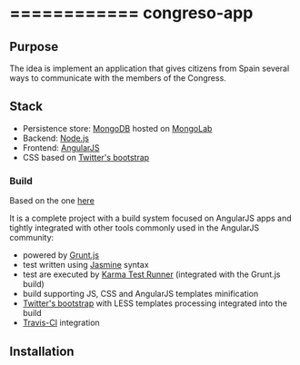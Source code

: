 ============
congreso-app
============

## Purpose

The idea is implement an application that gives citizens from Spain several ways to communicate with the members of the Congress.

## Stack

* Persistence store: [MongoDB](http://www.mongodb.org/) hosted on [MongoLab](https://mongolab.com/)
* Backend: [Node.js](http://nodejs.org/)
* Frontend: [AngularJS](http://www.angularjs.org/)
* CSS based on [Twitter's bootstrap](http://getbootstrap.com/)


### Build

Based on the one [here](https://github.com/angular-app/angular-app)

It is a complete project with a build system focused on AngularJS apps and tightly integrated with other tools commonly used in the AngularJS community:
* powered by [Grunt.js](http://gruntjs.com/)
* test written using [Jasmine](http://jasmine.github.io/) syntax
* test are executed by [Karma Test Runner](http://karma-runner.github.io/0.8/index.html) (integrated with the Grunt.js build)
* build supporting JS, CSS and AngularJS templates minification
* [Twitter's bootstrap](http://getbootstrap.com/) with LESS templates processing integrated into the build
* [Travis-CI](https://travis-ci.org/) integration

## Installation



